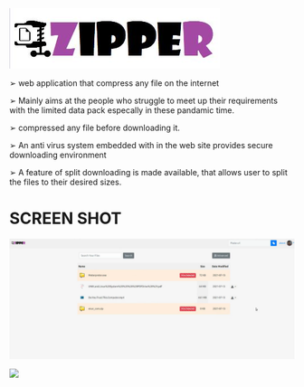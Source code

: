 ![Logo](./logo.JPG "Zipper Logo")

➢ web application that compress any file on the internet

➢ Mainly aims at the people who struggle to meet up their requirements with the
limited data pack especally in these pandamic time.

➢ compressed any file before downloading it.

➢ An anti virus system embedded with in the web site provides secure downloading
environment

➢ A feature of split downloading is made available, that allows user to split the files to
their desired sizes.

# SCREEN SHOT
![screenshot](./screenshot.png "Zipper screen shot")

<img src="https://media1.giphy.com/media/hDAl6KdJ5M8gnir1XS/giphy.gif">

